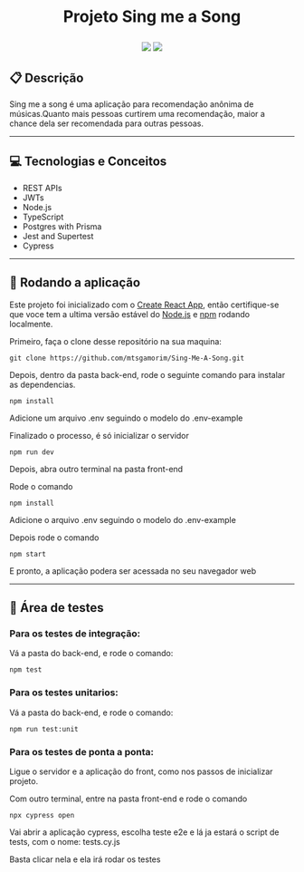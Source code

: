 # <p align = "center"> Projeto Sing me a Song </p>

<p align = "center">
   <img src="https://img.shields.io/badge/author-SEU_NOME-4dae71?style=flat-square" />
   <img src="https://img.shields.io/github/languages/count/mtsgamorim/Sing-Me-A-Song?color=4dae71&style=flat-square" />
</p>

## :clipboard: Descrição

Sing me a song é uma aplicação para recomendação anônima de músicas.Quanto mais pessoas curtirem uma recomendação, maior a chance dela ser recomendada para outras pessoas.

---

## :computer: Tecnologias e Conceitos

- REST APIs
- JWTs
- Node.js
- TypeScript
- Postgres with Prisma
- Jest and Supertest
- Cypress

---

## 🏁 Rodando a aplicação

Este projeto foi inicializado com o [Create React App](https://github.com/facebook/create-react-app), então certifique-se que voce tem a ultima versão estável do [Node.js](https://nodejs.org/en/download/) e [npm](https://www.npmjs.com/) rodando localmente.

Primeiro, faça o clone desse repositório na sua maquina:

```
git clone https://github.com/mtsgamorim/Sing-Me-A-Song.git
```

Depois, dentro da pasta back-end, rode o seguinte comando para instalar as dependencias.

```
npm install
```

Adicione um arquivo .env seguindo o modelo do .env-example

Finalizado o processo, é só inicializar o servidor

```
npm run dev
```

Depois, abra outro terminal na pasta front-end

Rode o comando

```
npm install
```

Adicione o arquivo .env seguindo o modelo do .env-example

Depois rode o comando

```
npm start
```

E pronto, a aplicação podera ser acessada no seu navegador web

---

## 🏁 Área de testes

### Para os testes de integração:

Vá a pasta do back-end, e rode o comando:

```
npm test
```

### Para os testes unitarios:

Vá a pasta do back-end, e rode o comando:

```
npm run test:unit
```

### Para os testes de ponta a ponta:

Ligue o servidor e a aplicação do front, como nos passos de inicializar projeto.

Com outro terminal, entre na pasta front-end e rode o comando

```
npx cypress open
```

Vai abrir a aplicação cypress, escolha teste e2e e lá ja estará o script de tests, com o nome: tests.cy.js

Basta clicar nela e ela irá rodar os testes
